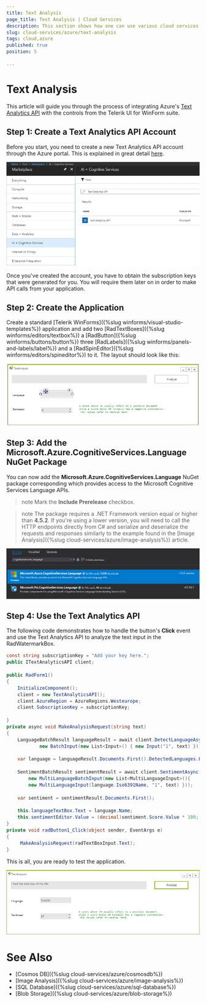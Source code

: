 ```yaml
---
title: Text Analysis
page_title: Text Analysis | Cloud Services
description: This section shows how one can use various cloud services like GoogleCloud, AWS, and Azure with the Telerik UI For Winforms suite.
slug: cloud-services/azure/text-analysis
tags: cloud,azure
published: true
position: 5

---
```


# Text Analysis

This article will guide you through the process of integrating Azure's [Text Analytics API](https://azure.microsoft.com/en-us/services/cognitive-services/text-analytics/) with the controls from the Telerik UI for WinForm suite.  

## Step 1: Create a Text Analytics API Account

Before you start, you need to create a new Text Analytics API account through the Azure portal. This is explained in great detail [here](https://docs.microsoft.com/en-us/azure/cognitive-services/cognitive-services-apis-create-account).

![](images/azure-text-analysis001.png)

Once you've created the account, you have to obtain the subscription keys that were generated for you. You will require them later on in order to make API calls from your application.

## Step 2: Create the Application

Create a standard [Telerik WinForms]({%slug winforms/visual-studio-templates%}) application and add two [RadTextBoxes]({%slug winforms/editors/textbox%}) a [RadButton]({%slug winforms/buttons/button%}) three [RadLabels]({%slug winforms/panels-and-labels/label%}) and a [RadSpinEditor]({%slug winforms/editors/spineditor%}) to it. The layout should look like this:

![](images/azure-text-analysis002.png)

## Step 3: Add the Microsoft.Azure.CognitiveServices.Language NuGet Package

You can now add the **Microsoft.Azure.CognitiveServices.Language** NuGet package corresponding which provides access to the Microsoft Cognitive Services Language APIs.

>note Mark the __Include Prerelease__ checkbox.

>note The package requires a .NET Framework version equal or higher than **4.5.2**. If you're using a lower version, you will need to call the HTTP endpoints directly from C# and serialize and deserialize the requests and responses similarly to the example found in the [Image Analysis]({%slug cloud-services/azure/image-analysis%}) article.

![](images/azure-text-analysis003.png)

## Step 4: Use the Text Analytics API

The following code demonstrates how to handle the button's **Click** event and use the Text Analytics API to analyze the text input in the RadWatermarkBox.


````C#
const string subscriptionKey = "Add your key here.";
public ITextAnalyticsAPI client;

public RadForm1()
{
    InitializeComponent();
    client = new TextAnalyticsAPI();
    client.AzureRegion = AzureRegions.Westeurope;
    client.SubscriptionKey = subscriptionKey;

}
private async void MakeAnalysisRequest(string text)
{
    LanguageBatchResult languageResult = await client.DetectLanguageAsync(
            new BatchInput(new List<Input>() { new Input("1", text) }));

    var language = languageResult.Documents.First().DetectedLanguages.First();

    SentimentBatchResult sentimentResult = await client.SentimentAsync(
        new MultiLanguageBatchInput(new List<MultiLanguageInput>(){
        new MultiLanguageInput(language.Iso6391Name, "1", text) }));

    var sentiment = sentimentResult.Documents.First();

    this.languageTextBox.Text = language.Name;
    this.sentimentEditor.Value = (decimal)sentiment.Score.Value * 100;
}
private void radButton1_Click(object sender, EventArgs e)
{
     MakeAnalysisRequest(radTextBoxInput.Text);
}

````

This is all, you are ready to test the application.

![](images/azure-text-analysis004.png)

# See Also

* [Cosmos DB]({%slug cloud-services/azure/cosmosdb%})
* [Image Analysis]({%slug cloud-services/azure/image-analysis%})
* [SQL Database]({%slug cloud-services/azure/sql-database%})
* [Blob Storage]({%slug cloud-services/azure/blob-storage%})